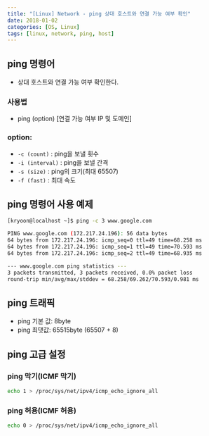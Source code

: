 ```yaml
---
title: "[Linux] Network - ping 상대 호스트와 연결 가능 여부 확인"
date: 2018-01-02
categories: [OS, Linux]
tags: [linux, network, ping, host]
---
```


## ping 명령어

- 상대 호스트와 연결 가능 여부 확인한다.

### 사용법

- ping (option) [연결 가능 여부 IP 및 도메인]

### option:

- `-c (count)` : ping을 보낼 횟수
- `-i (interval)` : ping을 보낼 간격
- `-s (size)` : ping의 크기(최대 65507)
- `-f (fast)` : 최대 속도

## ping 명령어 사용 예제

```bash
[kryoon@localhost ~]$ ping -c 3 www.google.com

PING www.google.com (172.217.24.196): 56 data bytes
64 bytes from 172.217.24.196: icmp_seq=0 ttl=49 time=68.258 ms
64 bytes from 172.217.24.196: icmp_seq=1 ttl=49 time=70.593 ms
64 bytes from 172.217.24.196: icmp_seq=2 ttl=49 time=68.935 ms

--- www.google.com ping statistics ---
3 packets transmitted, 3 packets received, 0.0% packet loss
round-trip min/avg/max/stddev = 68.258/69.262/70.593/0.981 ms
```

## ping 트래픽

- ping 기본 값: 8byte
- ping 최댓값: 65515byte (65507 + 8)

## ping 고급 설정
### ping 막기(ICMF 막기)

```bash
echo 1 > /proc/sys/net/ipv4/icmp_echo_ignore_all
```

### ping 허용(ICMF 허용)

```bash
echo 0 > /proc/sys/net/ipv4/icmp_echo_ignore_all
```